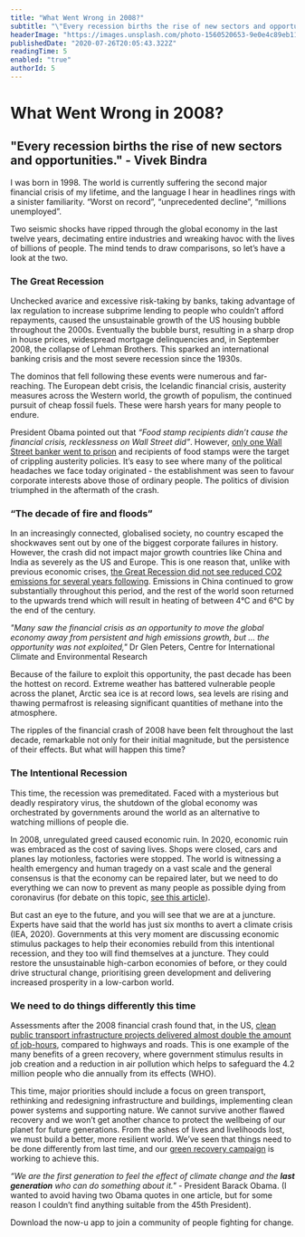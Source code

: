 ```yaml
---
title: "What Went Wrong in 2008?"
subtitle: "\"Every recession births the rise of new sectors and opportunities.\" - Vivek Bindra"
headerImage: "https://images.unsplash.com/photo-1560520653-9e0e4c89eb11?ixlib=rb-1.2.1&auto=format&fit=crop&w=666&q=80"
publishedDate: "2020-07-26T20:05:43.322Z"
readingTime: 5
enabled: "true"
authorId: 5
---
```


# What Went Wrong in 2008?

## "Every recession births the rise of new sectors and opportunities." - Vivek Bindra

I was born in 1998. The world is currently suffering the second major financial crisis of my lifetime, and the language I hear in headlines rings with a sinister familiarity. “Worst on record”, “unprecedented decline”, “millions unemployed”. 

Two seismic shocks have ripped through the global economy in the last twelve years, decimating entire industries and wreaking havoc with the lives of billions of people. The mind tends to draw comparisons, so let’s have a look at the two.

### The Great Recession

Unchecked avarice and excessive risk-taking by banks, taking advantage of lax regulation to increase subprime lending to people who couldn’t afford repayments, caused the unsustainable growth of the US housing bubble throughout the 2000s. Eventually the bubble burst, resulting in a sharp drop in house prices, widespread mortgage delinquencies and, in September 2008, the collapse of Lehman Brothers. This sparked an international banking crisis and the most severe recession since the 1930s. 

The dominos that fell following these events were numerous and far-reaching. The European debt crisis, the Icelandic financial crisis, austerity measures across the Western world, the growth of populism, the continued pursuit of cheap fossil fuels. These were harsh years for many people to endure. 

President Obama pointed out that *“Food stamp recipients didn’t cause the financial crisis, recklessness on Wall Street did”*. However, [only one Wall Street banker went to prison](https://www.independent.co.uk/news/uk/crime/trader-kareem-serageldin-pleads-guilty-to-role-in-banking-crash-8572216.html) and recipients of food stamps were the target of crippling austerity policies. It’s easy to see where many of the political headaches we face today originated - the establishment was seen to favour corporate interests above those of ordinary people. The politics of division triumphed in the aftermath of the crash. 


### “The decade of fire and floods”

In an increasingly connected, globalised society, no country escaped the shockwaves sent out by one of the biggest corporate failures in history. However, the crash did not impact major growth countries like China and India as severely as the US and Europe. This is one reason that, unlike with previous economic crises, [the Great Recession did not see reduced CO2 emissions for several years following](https://www.independent.co.uk/environment/climate-change/recession-did-not-lower-c02-emissions-6272333.html). Emissions in China continued to grow substantially throughout this period, and the rest of the world soon returned to the upwards trend which will result in heating of between 4°C and 6°C by the end of the century. 

*"Many saw the financial crisis as an opportunity to move the global economy away from persistent and high emissions growth, but … the opportunity was not exploited,"* Dr Glen Peters, Centre for International Climate and Environmental Research

Because of the failure to exploit this opportunity, the past decade has been the hottest on record. Extreme weather has battered vulnerable people across the planet, Arctic sea ice is at record lows, sea levels are rising and thawing permafrost is releasing significant quantities of methane into the atmosphere.

The ripples of the financial crash of 2008 have been felt throughout the last decade, remarkable not only for their initial magnitude, but the persistence of their effects. But what will happen this time?


### The Intentional Recession

This time, the recession was premeditated. Faced with a mysterious but deadly respiratory virus, the shutdown of the global economy was orchestrated by governments around the world as an alternative to watching millions of people die. 

In 2008, unregulated greed caused economic ruin. In 2020, economic ruin was embraced as the cost of saving lives. Shops were closed, cars and planes lay motionless, factories were stopped. The world is witnessing a health emergency and human tragedy on a vast scale and the general consensus is that the economy can be repaired later, but we need to do everything we can now to prevent as many people as possible dying from coronavirus (for debate on this topic, [see this article](https://ftalphaville.ft.com/2020/04/15/1586943153000/Why-are-we-really-in-lockdown--/)). 

But cast an eye to the future, and you will see that we are at a juncture. Experts have said that the world has just six months to avert a climate crisis (IEA, 2020). Governments at this very moment are discussing economic stimulus packages to help their economies rebuild from this intentional recession, and they too will find themselves at a juncture. They could restore the unsustainable high-carbon economies of before, or they could drive structural change, prioritising green development and delivering increased prosperity in a low-carbon world.


### We need to do things differently this time

Assessments after the 2008 financial crash found that, in the US, [clean public transport infrastructure projects delivered almost double the amount of job-hours](http://newclimateeconomy.net/content/commentary-road-recovery), compared to highways and roads. This is one example of the many benefits of a green recovery, where government stimulus results in job creation and a reduction in air pollution which helps to safeguard the 4.2 million people who die annually from its effects (WHO).

This time, major priorities should include a focus on green transport, rethinking and redesigning infrastructure and buildings, implementing clean power systems and supporting nature. We cannot survive another flawed recovery and we won’t get another chance to protect the wellbeing of our planet for future generations.
From the ashes of lives and livelihoods lost, we must build a better, more resilient world. We’ve seen that things need to be done differently from last time, and our [green recovery campaign](https://now-u.com/campaigns/4) is working to achieve this.

*“We are the first generation to feel the effect of climate change and the **last generation** who can do something about it."* - President Barack Obama. (I wanted to avoid having two Obama quotes in one article, but for some reason I couldn’t find anything suitable from the 45th President).
 
Download the now-u app to join a community of people fighting for change.

